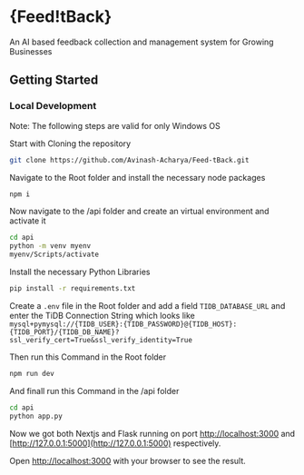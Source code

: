 # {Feed!tBack}

An AI based feedback collection and management system for Growing Businesses

## Getting Started

### Local Development

Note: The following steps are valid for only Windows OS

Start with Cloning the repository

```bash
git clone https://github.com/Avinash-Acharya/Feed-tBack.git
```

Navigate to the Root folder and install the necessary node packages

```bash
npm i
```

Now navigate to the /api folder and create an virtual environment and activate it

```bash
cd api
python -m venv myenv
myenv/Scripts/activate
```

Install the necessary Python Libraries

```bash
pip install -r requirements.txt
```

Create a `.env` file in the Root folder and add a field `TIDB_DATABASE_URL` and enter the TiDB Connection String which looks like `mysql+pymysql://{TIDB_USER}:{TIDB_PASSWORD}@{TIDB_HOST}:{TIDB_PORT}/{TIDB_DB_NAME}?ssl_verify_cert=True&ssl_verify_identity=True`

Then run this Command in the Root folder

```bash
npm run dev
```

And finall run this Command in the /api folder

```bash
cd api
python app.py
```

Now we got both Nextjs and Flask running on port [http://localhost:3000](http://localhost:3000) and [http://127.0.0.1:5000](http://127.0.0.1:5000) respectively.

Open [http://localhost:3000](http://localhost:3000) with your browser to see the result.
